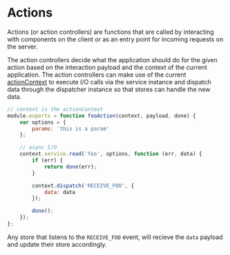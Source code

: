 # Actions

Actions (or action controllers) are functions that are called by interacting with components on the client or as an entry point for incoming requests on the server.

The action controllers decide what the application should do for the given action based on the interaction payload and the context of the current application. The action controllers can make use of the current [actionContext](http://fluxible.io/api/fluxible-context.html#getactioncontext-) to execute I/O calls via the service instance and dispatch data through the dispatcher instance so that stores can handle the new data.

```js
// context is the actionContext
module.exports = function fooAction(context, payload, done) {
    var options = {
        params: 'this is a param'
    };

    // async I/O
    context.service.read('foo', options, function (err, data) {
        if (err) {
            return done(err);
        }

        context.dispatch('RECEIVE_FOO', {
            data: data
        });

        done();
    });
};
```

Any store that listens to the `RECEIVE_FOO` event, will recieve the `data` payload and update their store accordingly.

